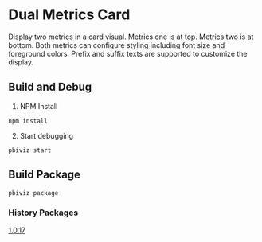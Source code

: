 # Dual Metrics Card

Display two metrics in a card visual. Metrics one is at top. Metrics two is at bottom. Both metrics can configure styling including font size and foreground colors. Prefix and suffix texts are supported to customize the display.

## Build and Debug

1. NPM Install

```
npm install
```

2. Start debugging

```
pbiviz start
```

## Build Package

```
pbiviz package
```

### History Packages

[1.0.17](./bin/1.0.17/dualMetricsCard.pbiviz)